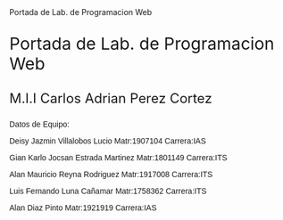 <html>
<head>
Portada de Lab. de Programacion Web 
</head>
<p style="font-size: 30px ">Portada de Lab. de Programacion Web<p>
<p style="font-size: x-large">M.I.I Carlos Adrian Perez Cortez<p>
<font face="Comic Sans MS,Arial,Verdana">Datos de Equipo:</p>
<font face="Comic Sans MS,Arial,Verdana">Deisy Jazmin Villalobos Lucio Matr:1907104 Carrera:IAS</p>
<font face="Comic Sans MS,Arial,Verdana">Gian Karlo Jocsan Estrada Martinez Matr:1801149 Carrera:ITS</p>
<font face="Comic Sans MS,Arial,Verdana">Alan Mauricio Reyna Rodriguez Matr:1917008 Carrera:ITS</p>
<font face="Comic Sans MS,Arial,Verdana">Luis Fernando Luna Cañamar Matr:1758362 Carrera:ITS</p>
<font face="Comic Sans MS,Arial,Verdana">Alan Diaz Pinto Matr:1921919 Carrera:IAS</p>
<body> 

